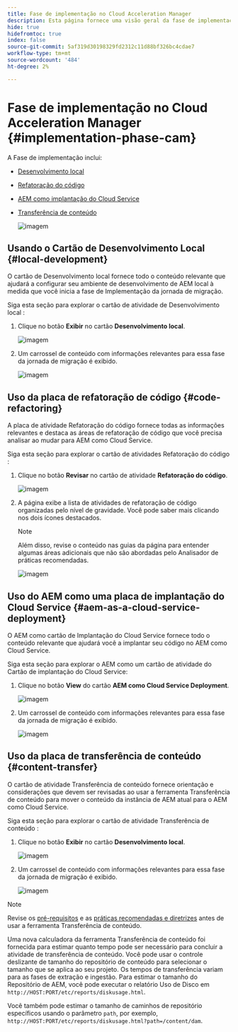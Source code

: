 ```yaml
---
title: Fase de implementação no Cloud Acceleration Manager
description: Esta página fornece uma visão geral da fase de implementação no Cloud Acceleration Manager.
hide: true
hidefromtoc: true
index: false
source-git-commit: 5af319d30198329fd2312c11d88bf326bc4cdae7
workflow-type: tm+mt
source-wordcount: '484'
ht-degree: 2%

---
```



# Fase de implementação no Cloud Acceleration Manager {#implementation-phase-cam}

A Fase de implementação inclui:

* [Desenvolvimento local](#local-development)
* [Refatoração do código](#code-refactoring)
* [AEM como implantação do Cloud Service](#aem-as-a-cloud-service-deployment)
* [Transferência de conteúdo](#content-transfer)

   ![imagem](/help/move-to-cloud-service/cloud-acceleration-manager/assets/implementation-1.png)

## Usando o Cartão de Desenvolvimento Local {#local-development}

O cartão de Desenvolvimento local fornece todo o conteúdo relevante que ajudará a configurar seu ambiente de desenvolvimento de AEM local à medida que você inicia a fase de Implementação da jornada de migração.

Siga esta seção para explorar o cartão de atividade de Desenvolvimento local :

1. Clique no botão **Exibir** no cartão **Desenvolvimento local**.

   ![imagem](/help/move-to-cloud-service/cloud-acceleration-manager/assets/implementation-2.png)

1. Um carrossel de conteúdo com informações relevantes para essa fase da jornada de migração é exibido.

   ![imagem](/help/move-to-cloud-service/cloud-acceleration-manager/assets/implementation-3.png)


## Uso da placa de refatoração de código {#code-refactoring}

A placa de atividade Refatoração do código fornece todas as informações relevantes e destaca as áreas de refatoração de código que você precisa analisar ao mudar para AEM como Cloud Service.

Siga esta seção para explorar o cartão de atividades Refatoração do código :

1. Clique no botão **Revisar** no cartão de atividade **Refatoração do código**.

   ![imagem](/help/move-to-cloud-service/cloud-acceleration-manager/assets/implementation-4.png)

1. A página exibe a lista de atividades de refatoração de código organizadas pelo nível de gravidade. Você pode saber mais clicando nos dois ícones destacados.

   >[!NOTE]
   >Além disso, revise o conteúdo nas guias da página para entender algumas áreas adicionais que não são abordadas pelo Analisador de práticas recomendadas.

   ![imagem](/help/move-to-cloud-service/cloud-acceleration-manager/assets/readiness-5.png)


## Uso do AEM como uma placa de implantação do Cloud Service {#aem-as-a-cloud-service-deployment}

O AEM como cartão de Implantação do Cloud Service fornece todo o conteúdo relevante que ajudará você a implantar seu código no AEM como Cloud Service.

Siga esta seção para explorar o AEM como um cartão de atividade do Cartão de implantação do Cloud Service:

1. Clique no botão **View** do cartão **AEM como Cloud Service Deployment**.

   ![imagem](/help/move-to-cloud-service/cloud-acceleration-manager/assets/readiness-4.png)

1. Um carrossel de conteúdo com informações relevantes para essa fase da jornada de migração é exibido.

   ![imagem](/help/move-to-cloud-service/cloud-acceleration-manager/assets/readiness-5.png)


## Uso da placa de transferência de conteúdo {#content-transfer}

O cartão de atividade Transferência de conteúdo fornece orientação e considerações que devem ser revisadas ao usar a ferramenta Transferência de conteúdo para mover o conteúdo da instância de AEM atual para o AEM como Cloud Service.

Siga esta seção para explorar o cartão de atividade Transferência de conteúdo :

1. Clique no botão **Exibir** no cartão **Desenvolvimento local**.

   ![imagem](/help/move-to-cloud-service/cloud-acceleration-manager/assets/readiness-4.png)

1. Um carrossel de conteúdo com informações relevantes para essa fase da jornada de migração é exibido.

   ![imagem](/help/move-to-cloud-service/cloud-acceleration-manager/assets/readiness-5.png)

>[!NOTE]
>Revise os [pré-requisitos](https://experienceleague.adobe.com/docs/experience-manager-cloud-service/moving/cloud-migration/content-transfer-tool/prerequisites-content-transfer-tool.html?lang=en) e as [práticas recomendadas e diretrizes](https://experienceleague.adobe.com/docs/experience-manager-cloud-service/moving/cloud-migration/content-transfer-tool/overview-content-transfer-tool.html?lang=en) antes de usar a ferramenta Transferência de conteúdo.

Uma nova calculadora da ferramenta Transferência de conteúdo foi fornecida para estimar quanto tempo pode ser necessário para concluir a atividade de transferência de conteúdo. Você pode usar o controle deslizante de tamanho do repositório de conteúdo para selecionar o tamanho que se aplica ao seu projeto. Os tempos de transferência variam para as fases de extração e ingestão. Para estimar o tamanho do Repositório de AEM, você pode executar o relatório Uso de Disco em `http://HOST:PORT/etc/reports/diskusage.html`.

Você também pode estimar o tamanho de caminhos de repositório específicos usando o parâmetro `path`, por exemplo, `http://HOST:PORT/etc/reports/diskusage.html?path=/content/dam`.

